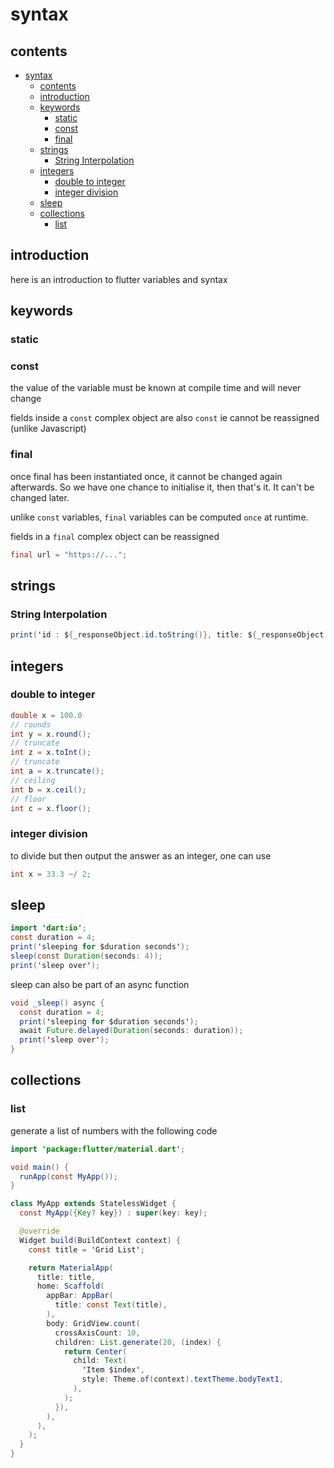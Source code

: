 # syntax

## contents

- [syntax](#syntax)
  - [contents](#contents)
  - [introduction](#introduction)
  - [keywords](#keywords)
    - [static](#static)
    - [const](#const)
    - [final](#final)
  - [strings](#strings)
    - [String Interpolation](#string-interpolation)
  - [integers](#integers)
    - [double to integer](#double-to-integer)
    - [integer division](#integer-division)
  - [sleep](#sleep)
  - [collections](#collections)
    - [list](#list)

## introduction

here is an introduction to flutter variables and syntax

## keywords

### static

### const

the value of the variable must be known at compile time and will never change

fields inside a `const` complex object are also `const` ie cannot be reassigned (unlike Javascript)

### final

once final has been instantiated once, it cannot be changed again afterwards.  So we have one chance to initialise it, then that's it.  It can't be changed later.

unlike `const` variables, `final` variables can be computed `once` at runtime.

fields in a `final` complex object can be reassigned

```java
final url = "https://...";
```

## strings

### String Interpolation

```java
print('id : ${_responseObject.id.toString()}, title: ${_responseObject.title}, body: ${_responseObject.body}, userId: ${_responseObject.userId}')
```

## integers

### double to integer

```java
double x = 100.0
// rounds
int y = x.round();
// truncate
int z = x.toInt();
// truncate
int a = x.truncate();
// ceiling
int b = x.ceil();
// floor
int c = x.floor();
```

### integer division

to divide but then output the answer as an integer, one can use

```java
int x = 33.3 ~/ 2;
```

## sleep

```java
import 'dart:io';
const duration = 4;
print('sleeping for $duration seconds');
sleep(const Duration(seconds: 4));
print('sleep over');
```

sleep can also be part of an async function

```java
void _sleep() async {
  const duration = 4;
  print('sleeping for $duration seconds');
  await Future.delayed(Duration(seconds: duration));
  print('sleep over');
}
```

## collections

### list

generate a list of numbers with the following code

```java
import 'package:flutter/material.dart';

void main() {
  runApp(const MyApp());
}

class MyApp extends StatelessWidget {
  const MyApp({Key? key}) : super(key: key);

  @override
  Widget build(BuildContext context) {
    const title = 'Grid List';

    return MaterialApp(
      title: title,
      home: Scaffold(
        appBar: AppBar(
          title: const Text(title),
        ),
        body: GridView.count(
          crossAxisCount: 10,
          children: List.generate(20, (index) {
            return Center(
              child: Text(
                'Item $index',
                style: Theme.of(context).textTheme.bodyText1,
              ),
            );
          }),
        ),
      ),
    );
  }
}
```